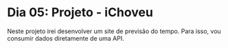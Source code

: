 # Dia 05: Projeto - iChoveu

Neste projeto irei desenvolver um site de previsão do tempo. Para isso, vou consumir dados diretamente de uma API.